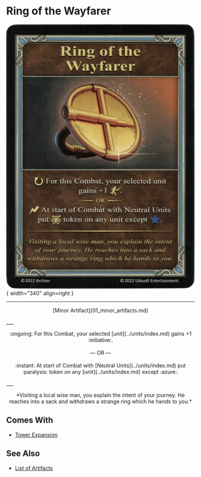 # Ring of the Wayfarer

![Ring of the Wayfarer](../assets/artifacts_minor-ring_of_the_wayfarer.webp){ width="340" align=right }
___
<p style="text-align: center;" markdown>[Minor Artifact](01_minor_artifacts.md)</p>
___
<p style="text-align: center;" markdown>:ongoing: For this Combat, your selected [unit](../units/index.md) gains +1 :initiative:.<br><br>— OR —<br><br>:instant: At start of Combat with [Neutral Units](../units/index.md) put :paralysis: token on any [unit](../units/index.md) except :azure:.</p>
___
<p style="text-align: center;" markdown>*Visiting a local wise man, you explain the intent of your journey. He reaches into a sack and withdraws a strange ring which he hands to you.*</p>


## Comes With

- [Tower Expansion](../content/tower_expansion.md)


## See Also


- [List of Artifacts](index.md)
